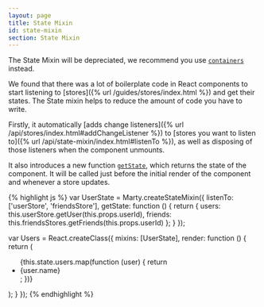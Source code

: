 ```yaml
---
layout: page
title: State Mixin
id: state-mixin
section: State Mixin
---
```


<div class="alert alert-info">
The State Mixin will be depreciated, we recommend you use <a href="{% url /guides/containers/index.html %}"><code>containers</code></a> instead.
</div>

We found that there was a lot of boilerplate code in React components to start listening to [stores]({% url /guides/stores/index.html %}) and get their states. The State mixin helps to reduce the amount of code you have to write.

Firstly, it automatically [adds change listeners]({% url /api/stores/index.html#addChangeListener %}) to [stores you want to listen to]({% url /api/state-mixin/index.html#listenTo %}), as well as disposing of those listeners when the component unmounts.

It also introduces a new function [<code>getState</code>](#getState), which returns the state of the component. It will be called just before the initial render of the component and whenever a store updates.

{% highlight js %}
var UserState = Marty.createStateMixin({
  listenTo: ['userStore', 'friendsStore'],
  getState: function () {
    return {
      users: this.userStore.getUser(this.props.userId),
      friends: this.friendsStores.getFriends(this.props.userId)
    };
  }
});

var Users = React.createClass({
  mixins: [UserState],
  render: function () {
    return (<ul>
      {this.state.users.map(function (user) {
        return <li>{user.name}</li>;
      })}
    </ul>);
  }
});
{% endhighlight %}
